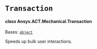 # `Transaction`

<a id="ansys.mechanical.stubs.v241.Ansys.ACT.Mechanical.Transaction"></a>

#### *class* Ansys.ACT.Mechanical.Transaction

Bases: [`object`](https://docs.python.org/3/library/functions.html#object)

Speeds up bulk user interactions.

<!-- !! processed by numpydoc !! -->

